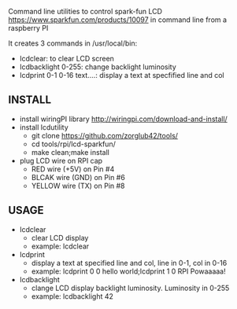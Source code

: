 Command line utilities to control spark-fun LCD https://www.sparkfun.com/products/10097 in command line from a raspberry PI

It creates 3 commands in /usr/local/bin:
  - lcdclear: to clear LCD screen
  - lcdbacklight 0-255: change backlight luminosity
  - lcdprint 0-1 0-16 text....: display a text at specfified line and col
  
INSTALL
---------
  * install wiringPI library http://wiringpi.com/download-and-install/
  * install lcdutility
     * git clone https://github.com/zorglub42/tools/
     * cd  tools/rpi/lcd-sparkfun/
     * make clean;make install
  * plug LCD wire on RPI cap
     * RED wire (+5V) on Pin #4
     * BLCAK wire (GND) on Pin #6
     * YELLOW wire (TX) on Pin #8


USAGE
-------
  * lcdclear
    * clear LCD display
    * example: lcdclear   
  * lcdprint
    * display a text at specified line and col, line in 0-1, col in 0-16
    * example: lcdprint 0 0 hello world;lcdprint 1 0 RPI Powaaaaa!
  * lcdbacklight
    * clange LCD display backlight luminosity. Luminosity in 0-255
    * example: lcdbacklight 42
